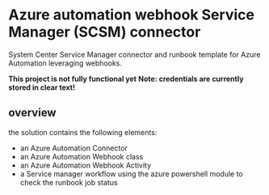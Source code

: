 # Azure automation webhook Service Manager (SCSM) connector
System Center Service Manager connector and runbook template for Azure Automation leveraging webhooks.

**This project is not fully functional yet**
**Note: credentials are currently stored in clear text!**

## overview
the solution contains the following elements:
* an Azure Automation Connector
* an Azure Automation Webhook class
* an Azure Automation Webhook Activity
* a Service manager workflow using the azure powershell module to check the runbook job status 
